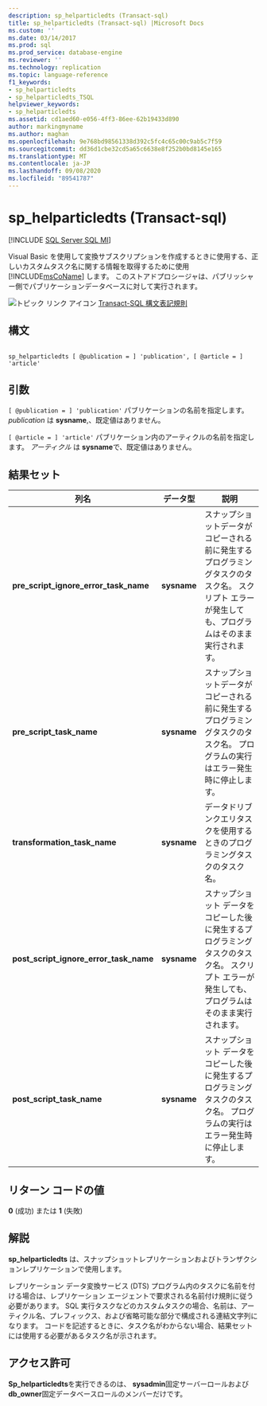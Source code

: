 ```yaml
---
description: sp_helparticledts (Transact-sql)
title: sp_helparticledts (Transact-sql) |Microsoft Docs
ms.custom: ''
ms.date: 03/14/2017
ms.prod: sql
ms.prod_service: database-engine
ms.reviewer: ''
ms.technology: replication
ms.topic: language-reference
f1_keywords:
- sp_helparticledts
- sp_helparticledts_TSQL
helpviewer_keywords:
- sp_helparticledts
ms.assetid: cd1aed60-e056-4ff3-86ee-62b19433d890
author: markingmyname
ms.author: maghan
ms.openlocfilehash: 9e768bd98561338d392c5fc4c65c00c9ab5c7f59
ms.sourcegitcommit: dd36d1cbe32cd5a65c6638e8f252b0bd8145e165
ms.translationtype: MT
ms.contentlocale: ja-JP
ms.lasthandoff: 09/08/2020
ms.locfileid: "89541787"
---
```

# <a name="sp_helparticledts-transact-sql"></a>sp_helparticledts (Transact-sql)
[!INCLUDE [SQL Server SQL MI](../../includes/applies-to-version/sql-asdbmi.md)]

  Visual Basic を使用して変換サブスクリプションを作成するときに使用する、正しいカスタムタスク名に関する情報を取得するために使用 [!INCLUDE[msCoName](../../includes/msconame-md.md)] します。 このストアドプロシージャは、パブリッシャー側でパブリケーションデータベースに対して実行されます。  
  
 ![トピック リンク アイコン](../../database-engine/configure-windows/media/topic-link.gif "トピック リンク アイコン") [Transact-SQL 構文表記規則](../../t-sql/language-elements/transact-sql-syntax-conventions-transact-sql.md)  
  
## <a name="syntax"></a>構文  
  
```  
  
sp_helparticledts [ @publication = ] 'publication', [ @article = ] 'article'  
```  
  
## <a name="arguments"></a>引数  
`[ @publication = ] 'publication'` パブリケーションの名前を指定します。 *publication* は **sysname**,、既定値はありません。  
  
`[ @article = ] 'article'` パブリケーション内のアーティクルの名前を指定します。 *アーティクル* は **sysname**で、既定値はありません。  
  
## <a name="result-sets"></a>結果セット  
  
|列名|データ型|説明|  
|-----------------|---------------|-----------------|  
|**pre_script_ignore_error_task_name**|**sysname**|スナップショットデータがコピーされる前に発生するプログラミングタスクのタスク名。 スクリプト エラーが発生しても、プログラムはそのまま実行されます。|  
|**pre_script_task_name**|**sysname**|スナップショットデータがコピーされる前に発生するプログラミングタスクのタスク名。 プログラムの実行はエラー発生時に停止します。|  
|**transformation_task_name**|**sysname**|データドリブンクエリタスクを使用するときのプログラミングタスクのタスク名。|  
|**post_script_ignore_error_task_name**|**sysname**|スナップショット データをコピーした後に発生するプログラミング タスクのタスク名。 スクリプト エラーが発生しても、プログラムはそのまま実行されます。|  
|**post_script_task_name**|**sysname**|スナップショット データをコピーした後に発生するプログラミング タスクのタスク名。 プログラムの実行はエラー発生時に停止します。|  
  
## <a name="return-code-values"></a>リターン コードの値  
 **0** (成功) または **1** (失敗)  
  
## <a name="remarks"></a>解説  
 **sp_helparticledts** は、スナップショットレプリケーションおよびトランザクションレプリケーションで使用します。  
  
 レプリケーション データ変換サービス (DTS) プログラム内のタスクに名前を付ける場合は、レプリケーション エージェントで要求される名前付け規則に従う必要があります。 SQL 実行タスクなどのカスタムタスクの場合、名前は、アーティクル名、プレフィックス、および省略可能な部分で構成される連結文字列になります。 コードを記述するときに、タスク名がわからない場合、結果セットには使用する必要があるタスク名が示されます。  
  
## <a name="permissions"></a>アクセス許可  
 **Sp_helparticledts**を実行できるのは、 **sysadmin**固定サーバーロールおよび**db_owner**固定データベースロールのメンバーだけです。  
  
  
